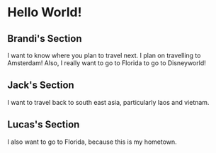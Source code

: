 # Hello World!

## Brandi's Section

I want to know where you plan to travel next. I plan on travelling to Amsterdam! Also, I really want to go to Florida to go to Disneyworld!


## Jack's Section
I want to travel back to south east asia, particularly laos and vietnam.

## Lucas's Section

I also want to go to Florida, because this is my hometown.

